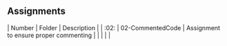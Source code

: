 ## Assignments

| Number | Folder | Description |
| :02: | 02-CommentedCode | Assignment to ensure proper commenting |
|      |                  |                                        |
